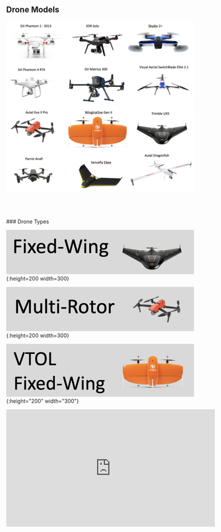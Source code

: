 ## Drone Models
![](images/drone_examples_1.png)
![](images/drone_examples_2.png)

<br/>
<br/>
<br/>
### Drone Types

![](images/fixed_wing.png){:height=200 width=300}

![](images/multi_rotor.png){:height=200 width=300}

![](images/vtol.png){:height="200" width="300"}


<iframe width="560" height="315" src="https://www.youtube.com/embed/1VUXgwoNQRs" title="YouTube video player" frameborder="0" allow="accelerometer; autoplay; clipboard-write; encrypted-media; gyroscope; picture-in-picture; web-share" allowfullscreen></iframe>
            
     
